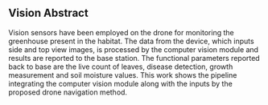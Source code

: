 ## Vision Abstract

Vision sensors have been employed on the drone for monitoring the greenhouse present in the habitat. The data from the device, which inputs side and top view images, is processed by the computer vision module and results are reported to the base station. The functional parameters reported back to base are the live count of leaves, disease detection, growth measurement and soil moisture values. This work shows the pipeline integrating the computer vision module along with the inputs by the proposed drone navigation method.